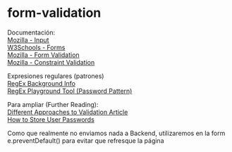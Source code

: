 # form-validation
Documentación:  
[Mozilla - Input](https://developer.mozilla.org/en-US/docs/Web/HTML/Element/input)  
[W3Schools - Forms](https://www.w3schools.com/html/html_forms.asp)  
[Mozilla - Form Validation](https://developer.mozilla.org/en-US/docs/Learn/Forms/Form_validation)  
[Mozilla - Constraint Validation](https://developer.mozilla.org/en-US/docs/Web/Guide/HTML/HTML5/Constraint_validation)

Expresiones regulares (patrones)  
[RegEx Background Info](https://html.com/attributes/input-pattern/)  
[RegEx Playground Tool (Password Pattern)](https://regexr.com/3bfsi)

Para ampliar (Further Reading):  
[Different Approaches to Validation Article](https://css-tricks.com/form-validation-part-1-constraint-validation-html/)  
[How to Store User Passwords](https://rangle.io/blog/how-to-store-user-passwords-and-overcome-security-threats-in-2017)

Como que realmente no enviamos nada a Backend, utilizaremos en la form
e.preventDefault() para evitar que refresque la página
